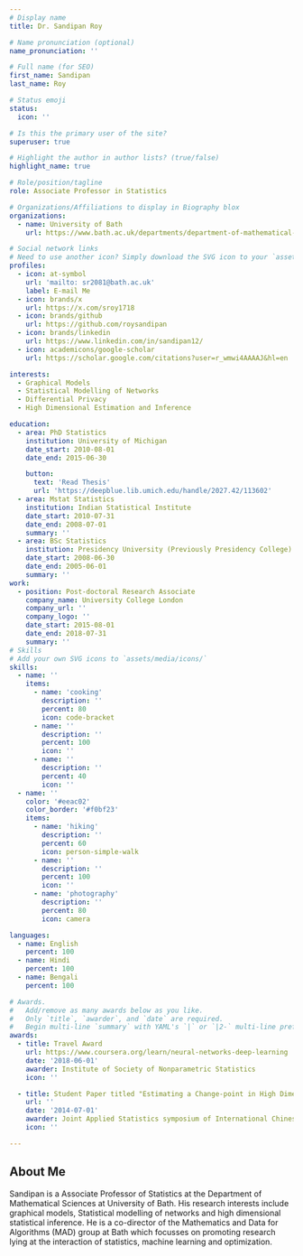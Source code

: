 ```yaml
---
# Display name
title: Dr. Sandipan Roy

# Name pronunciation (optional)
name_pronunciation: ''

# Full name (for SEO)
first_name: Sandipan
last_name: Roy

# Status emoji
status:
  icon: ''

# Is this the primary user of the site?
superuser: true

# Highlight the author in author lists? (true/false)
highlight_name: true

# Role/position/tagline
role: Associate Professor in Statistics

# Organizations/Affiliations to display in Biography blox
organizations:
  - name: University of Bath
    url: https://www.bath.ac.uk/departments/department-of-mathematical-sciences/

# Social network links
# Need to use another icon? Simply download the SVG icon to your `assets/media/icons/` folder.
profiles:
  - icon: at-symbol
    url: 'mailto: sr2081@bath.ac.uk'
    label: E-mail Me
  - icon: brands/x
    url: https://x.com/sroy1718
  - icon: brands/github
    url: https://github.com/roysandipan
  - icon: brands/linkedin
    url: https://www.linkedin.com/in/sandipan12/
  - icon: academicons/google-scholar
    url: https://scholar.google.com/citations?user=r_wmwi4AAAAJ&hl=en

interests:
  - Graphical Models
  - Statistical Modelling of Networks
  - Differential Privacy
  - High Dimensional Estimation and Inference

education:
  - area: PhD Statistics
    institution: University of Michigan
    date_start: 2010-08-01
    date_end: 2015-06-30

    button:
      text: 'Read Thesis'
      url: 'https://deepblue.lib.umich.edu/handle/2027.42/113602'
  - area: Mstat Statistics
    institution: Indian Statistical Institute
    date_start: 2010-07-31
    date_end: 2008-07-01
    summary: ''
  - area: BSc Statistics
    institution: Presidency University (Previously Presidency College)
    date_start: 2008-06-30
    date_end: 2005-06-01
    summary: ''
work:
  - position: Post-doctoral Research Associate
    company_name: University College London
    company_url: ''
    company_logo: ''
    date_start: 2015-08-01
    date_end: 2018-07-31
    summary: ''
# Skills
# Add your own SVG icons to `assets/media/icons/`
skills:
  - name: ''
    items:
      - name: 'cooking'
        description: ''
        percent: 80
        icon: code-bracket
      - name: ''
        description: ''
        percent: 100
        icon: ''
      - name: ''
        description: ''
        percent: 40
        icon: ''
  - name: ''
    color: '#eeac02'
    color_border: '#f0bf23'
    items:
      - name: 'hiking'
        description: ''
        percent: 60
        icon: person-simple-walk
      - name: ''
        description: ''
        percent: 100
        icon: ''
      - name: 'photography'
        description: ''
        percent: 80
        icon: camera

languages:
  - name: English
    percent: 100
  - name: Hindi
    percent: 100
  - name: Bengali
    percent: 100

# Awards.
#   Add/remove as many awards below as you like.
#   Only `title`, `awarder`, and `date` are required.
#   Begin multi-line `summary` with YAML's `|` or `|2-` multi-line prefix and indent 2 spaces below.
awards:
  - title: Travel Award
    url: https://www.coursera.org/learn/neural-networks-deep-learning
    date: '2018-06-01'
    awarder: Institute of Society of Nonparametric Statistics
    icon: ''

  - title: Student Paper titled "Estimating a Change-point in High Dimensional Markov Random Field Model"
    url: ''
    date: '2014-07-01'
    awarder: Joint Applied Statistics symposium of International Chinese Statistical Association and International Korean Statistical Society
    icon: ''

---
```


## About Me

Sandipan is a Associate Professor of Statistics at the Department of Mathematical Sciences at University of Bath. His research interests include graphical models, Statistical modelling of networks and high dimensional statistical inference. He is a co-director of the Mathematics and Data for Algorithms (MAD) group at Bath which focusses on promoting research lying at the interaction of statistics, machine learning and optimization.